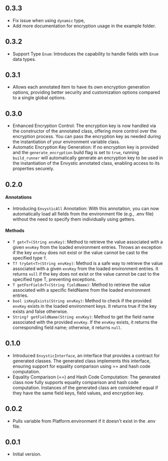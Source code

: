 ## 0.3.3

- Fix issue when using `dynamic` type, 
- Add more documentation for encryption usage in the example folder.


## 0.3.2

- Support Type `Enum`: Introduces the capability to handle fields with `Enum` data types.


## 0.3.1

- Allows each annotated item to have its own encryption generation options, providing better security and customization options compared to a single global options.


## 0.3.0

- Enhanced Encryption Control: The encryption key is now handled via the constructor of the annotated class, offering more control over the encryption process. You can pass the encryption key as needed during the instantiation of your environment variable class.
- Automatic Encryption Key Generation: If no encryption key is provided and the `generate_encryption` build flag is set to `true`, running `build_runner` will automatically generate an encryption key to be used in the instantiation of the Envystic annotated class, enabling access to its properties securely.


## 0.2.0

#### Annotations
- Introducing `EnvysticAll` Annotation: With this annotation, you can now automatically load all fields from the environment file (e.g., .env file) without the need to specify them individually using getters.

#### Methods
- `T get<T>(String envKey)`: Method to retrieve the value associated with a given `envKey` from the loaded environment entries. Throws an exception if the key `envKey` does not exist or the value cannot be cast to the specified type `T`.
- `T? tryGet<T>(String envKey)`: Method is a safe way to retrieve the value associated with a given `envKey` from the loaded environment entries. It returns `null` if the key does not exist or the value cannot be cast to the specified type T, preventing exceptions.
- `T getForField<T>(String fieldName)`: Method to retrieve the value associated with a specific fieldName from the loaded environment entries.
- `bool isKeyExists(String envKey)`: Method to check if the provided `envKey` exists in the loaded environment keys. It returns true if the key exists and false otherwise.
- `String? getFieldName(String envKey)`: Method to get the field name associated with the provided `envKey`. If the `envKey` exists, it returns the corresponding field name; otherwise, it returns `null`.

## 0.1.0

- Introduced `EnvysticInterface`, an interface that provides a contract for generated classes. The generated class implements this interface, ensuring support for equality comparison using == and hash code computation.
- Equality Comparison (==) and Hash Code Computation: The generated class now fully supports equality comparison and hash code computation. Instances of the generated class are considered equal if they have the same field keys, field values, and encryption key. 

## 0.0.2

- Pulls variable from Platform.environment if it doesn't exist in the .env file.

## 0.0.1

- Initial version.
